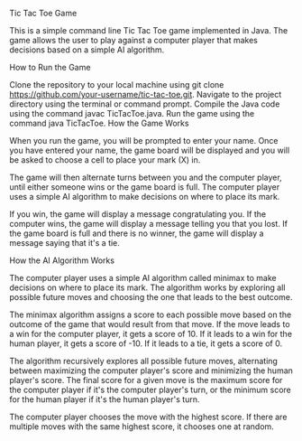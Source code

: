 Tic Tac Toe Game

This is a simple command line Tic Tac Toe game implemented in Java. The game allows the user to play against a computer player that makes decisions based on a simple AI algorithm.

How to Run the Game

Clone the repository to your local machine using git clone https://github.com/your-username/tic-tac-toe.git.
Navigate to the project directory using the terminal or command prompt.
Compile the Java code using the command javac TicTacToe.java.
Run the game using the command java TicTacToe.
How the Game Works

When you run the game, you will be prompted to enter your name. Once you have entered your name, the game board will be displayed and you will be asked to choose a cell to place your mark (X) in.

The game will then alternate turns between you and the computer player, until either someone wins or the game board is full. The computer player uses a simple AI algorithm to make decisions on where to place its mark.

If you win, the game will display a message congratulating you. If the computer wins, the game will display a message telling you that you lost. If the game board is full and there is no winner, the game will display a message saying that it's a tie.

How the AI Algorithm Works

The computer player uses a simple AI algorithm called minimax to make decisions on where to place its mark. The algorithm works by exploring all possible future moves and choosing the one that leads to the best outcome.

The minimax algorithm assigns a score to each possible move based on the outcome of the game that would result from that move. If the move leads to a win for the computer player, it gets a score of 10. If it leads to a win for the human player, it gets a score of -10. If it leads to a tie, it gets a score of 0.

The algorithm recursively explores all possible future moves, alternating between maximizing the computer player's score and minimizing the human player's score. The final score for a given move is the maximum score for the computer player if it's the computer player's turn, or the minimum score for the human player if it's the human player's turn.

The computer player chooses the move with the highest score. If there are multiple moves with the same highest score, it chooses one at random.
